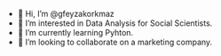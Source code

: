- 👋 Hi, I’m @gfeyzakorkmaz
- 👀 I’m interested in Data Analysis for Social Scientists.
- 🌱 I’m currently learning Pyhton.
- 💞️ I’m looking to collaborate on a marketing company.


<!---
gfeyzakorkmaz/gfeyzakorkmaz is a ✨ special ✨ repository because its `README.md` (this file) appears on your GitHub profile.
You can click the Preview link to take a look at your changes.
--->
